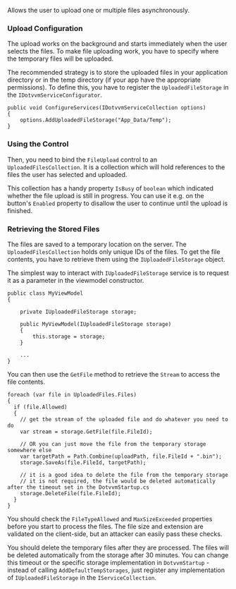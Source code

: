 Allows the user to upload one or multiple files asynchronously.


### Upload Configuration

The upload works on the background and starts immediately when the user selects the files. To make file uploading work, 
you have to specify where the temporary files will be uploaded.

The recommended strategy is to store the uploaded files in your application directory or in the temp directory (if your app have the appropriate permissions).
To define this, you have to register the `UploadedFileStorage` in the `IDotvvmServiceConfigurator`.

```CSHARP
public void ConfigureServices(IDotvvmServiceCollection options)
{
    options.AddUploadedFileStorage("App_Data/Temp");
}
```


### Using the Control

Then, you need to bind the `FileUpload` control to an `UploadedFilesCollection`. It is a collection which will hold references to the files 
the user has selected and uploaded.

This collection has a handy property `IsBusy` of `boolean` which indicated whether the file upload is still in progress. You can use it e.g. on
the button's `Enabled` property to disallow the user to continue until the upload is finished.


### Retrieving the Stored Files

The files are saved to a temporary location on the server. The `UploadedFilesCollection` holds only unique IDs of the files. To get the file contents, you have to retrieve them using the `IUploadedFileStorage` object. 

The simplest way to interact with `IUploadedFileStorage` service is to request it as a parameter in the viewmodel constructor.

```CSHARP
public class MyViewModel 
{

    private IUploadedFileStorage storage;

	public MyViewModel(IUploadedFileStorage storage)
	{
	    this.storage = storage;
	}
	
	...
}
```

You can then use the `GetFile` method to retrieve the `Stream` to access the file contents.

```CSHARP
foreach (var file in UploadedFiles.Files)
{
  if (file.Allowed)
  {
    // get the stream of the uploaded file and do whatever you need to do
    var stream = storage.GetFile(file.FileId);

    // OR you can just move the file from the temporary storage somewhere else
    var targetPath = Path.Combine(uploadPath, file.FileId + ".bin");
    storage.SaveAs(file.FileId, targetPath);
    
    // it is a good idea to delete the file from the temporary storage 
    // it is not required, the file would be deleted automatically after the timeout set in the DotvvmStartup.cs
    storage.DeleteFile(file.FileId);
  }
}
```

You should check the `FileTypeAllowed` and `MaxSizeExceeded` properties before you start to process the files. The file size and extension are validated on the client-side, but an attacker can easily pass these checks. 

You should delete the temporary files after they are processed. The files will be deleted automatically from the storage after 30 minutes. You can change this timeout or the specific storage implementation in `DotvvmStartup` - instead of calling `AddDefaultTempStorages`, just register any implementation of `IUploadedFileStorage` in the `IServiceCollection`.

&nbsp;